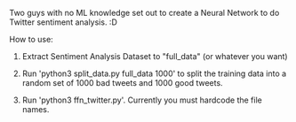 Two guys with no ML knowledge set out to create a Neural Network to do Twitter sentiment analysis. :D

How to use:

1. Extract Sentiment Analysis Dataset to "full_data" (or whatever you want)

2. Run 'python3 split_data.py full_data 1000' to split the training data into a random set of 1000 bad tweets and 1000 good tweets.

3. Run 'python3 ffn_twitter.py'. Currently you must hardcode the file names.
